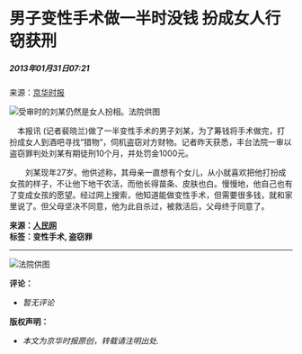 # 男子变性手术做一半时没钱 扮成女人行窃获刑

##### 2013年01月31日07:21    
来源：[京华时报](http://epaper.jinghua.cn/)

![受审时的刘某仍然是女人扮相。法院供图](http://www.people.com.cn/h/pic/20130131/32/11364708438839394112.jpg)

　本报讯 (记者裴晓兰)做了一半变性手术的男子刘某，为了筹钱将手术做完，打扮成女人到酒吧寻找“猎物”，伺机盗窃对方财物。记者昨天获悉，丰台法院一审以盗窃罪判处刘某有期徒刑10个月，并处罚金1000元。

　　刘某现年27岁。他供述称，其母亲一直想有个女儿，从小就喜欢把他打扮成女孩的样子，不让他下地干农活，而他长得苗条、皮肤也白。慢慢地，他自己也有了变成女孩的愿望。经过网上搜索，他知道能做变性手术，但需要很多钱，就和家里说了。但父母坚决不同意，他为此自杀过，被救活后，父母终于同意了。

**来源：[人民网](http://www.people.com.cn/)**  
**标签：变性手术, 盗窃罪**

---

![法院供图](http://58.68.146.78/index/?cid=&catalogs=70731&keyword=刘某,女人,做手术,获刑,做变性手术,男子,猎物,钓鱼,财物,盗窃罪&refer=)

**评论：**  
- _暂无评论_

**版权声明：**  
- _本文为京华时报原创，转载请注明出处._
<!-- tcd_original_link http://politics.people.com.cn/n/2013/0131/c70731-20383703.html -->
